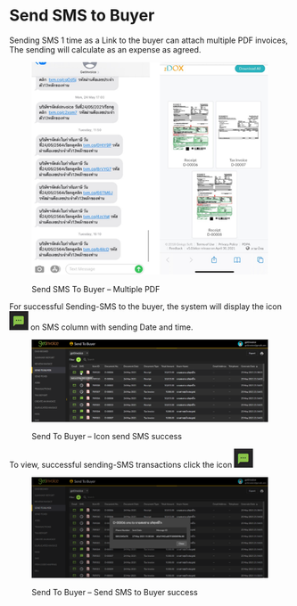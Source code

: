 # Send SMS to Buyer

Sending SMS 1 time as a Link to the buyer can attach multiple PDF invoices, The sending will calculate as an expense as agreed.

<figure><img src="../../.gitbook/assets/image (46).png" alt=""><figcaption><p>Send SMS To Buyer – Multiple PDF</p></figcaption></figure>

For successful Sending-SMS to the buyer, the system will display the icon  ![](<../../.gitbook/assets/image (76).png>) on  SMS column with sending Date and time.

<figure><img src="../../.gitbook/assets/image (68).png" alt=""><figcaption><p>Send To Buyer – Icon send SMS success</p></figcaption></figure>

To view, successful sending-SMS transactions click the icon  ![](<../../.gitbook/assets/image (93).png>)

<figure><img src="../../.gitbook/assets/image (132).png" alt=""><figcaption><p>Send To Buyer – Send SMS to Buyer success</p></figcaption></figure>
